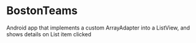 # BostonTeams
Android app that implements a custom ArrayAdapter into a ListView, and shows details on List item clicked
